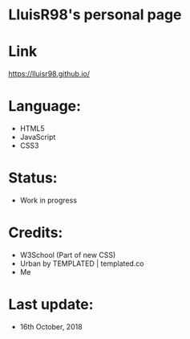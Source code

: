# LluisR98's personal page

# Link
https://lluisr98.github.io/

# Language:
* HTML5
* JavaScript
* CSS3

# Status:
* Work in progress

# Credits:
* W3School (Part of new CSS)
* Urban by TEMPLATED  | templated.co
* Me

# Last update:
* 16th October, 2018
